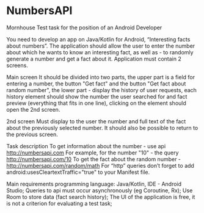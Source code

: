 # NumbersAPI
Mornhouse
Test task for the position of an Android Developer

You need to develop an app on Java/Kotlin for Android, “Interesting facts about numbers”. The application should allow the user to enter the number about which he wants to know an interesting fact, as well as - to randomly generate a number and get a fact about it. Application must contain 2 screens.

Main screen
It should be divided into two parts, the upper part is a field for entering a number, the button "Get fact" and the button "Get fact about random number", the lower part - display the history of user requests, each history element should show the number the user searched for and fact preview (everything that fits in one line), clicking on the element should open the 2nd screen.

2nd screen
Must display to the user the number and full text of the fact about the previously selected number. It should also be possible to return to the previous screen.

Task description
To get information about the number - use api http://numbersapi.com
For example, for the number "10" - the query http://numbersapi.com/10
To get the fact about the random number - http://numbersapi.com/random/math
For “http” queries don’t forget to add android:usesCleartextTraffic="true" to your Manifest file.

Main requirements
programming language: Java/Kotlin, IDE - Android Studio;
Queries to api must occur asynchronously (eg Coroutine, Rx);
Use Room to store data (fact search history);
The UI of the application is free, it is not a criterion for evaluating a test task;
